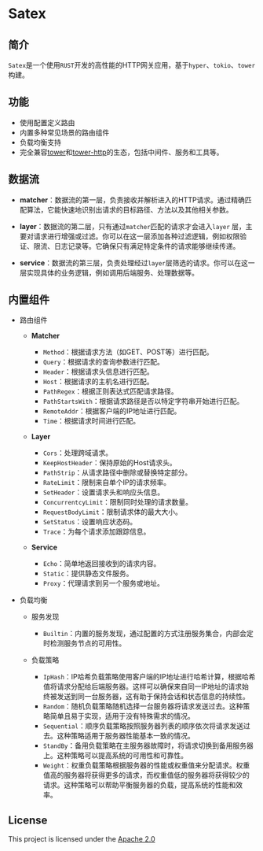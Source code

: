 # Satex

## 简介

`Satex`是一个使用`RUST`开发的高性能的HTTP网关应用，基于`hyper`、`tokio`、`tower`构建。

## 功能
- 使用配置定义路由
- 内置多种常见场景的路由组件
- 负载均衡支持
- 完全兼容[tower](https://crates.io/crates/tower)和[tower-http](https://crates.io/crates/tower-http)的生态，包括中间件、服务和工具等。

## 数据流

- **matcher**：数据流的第一层，负责接收并解析进入的HTTP请求。通过精确匹配算法，它能快速地识别出请求的目标路径、方法以及其他相关参数。

- **layer**：数据流的第二层，只有通过`matcher`匹配的请求才会进入`layer`
  层，主要对请求进行增强或过滤。你可以在这一层添加各种过滤逻辑，例如权限验证、限流、日志记录等。它确保只有满足特定条件的请求能够继续传递。

- **service**：数据流的第三层，负责处理经过`layer`层筛选的请求。你可以在这一层实现具体的业务逻辑，例如调用后端服务、处理数据等。

## 内置组件

- 路由组件

  - **Matcher**
    * `Method`：根据请求方法（如GET、POST等）进行匹配。
    * `Query`：根据请求的查询参数进行匹配。
    * `Header`：根据请求头信息进行匹配。
    * `Host`：根据请求的主机名进行匹配。
    * `PathRegex`：根据正则表达式匹配请求路径。
    * `PathStartsWith`：根据请求路径是否以特定字符串开始进行匹配。
    * `RemoteAddr`：根据客户端的IP地址进行匹配。
    * `Time`：根据请求时间进行匹配。

  - **Layer**
    * `Cors`：处理跨域请求。
    * `KeepHostHeader`：保持原始的Host请求头。
    * `PathStrip`：从请求路径中删除或替换特定部分。
    * `RateLimit`：限制来自单个IP的请求频率。
    * `SetHeader`：设置请求头和响应头信息。
    * `ConcurrentcyLimit`：限制同时处理的请求数量。
    * `RequestBodyLimit`：限制请求体的最大大小。
    * `SetStatus`：设置响应状态码。
    * `Trace`：为每个请求添加跟踪信息。

  - **Service**
    * `Echo`：简单地返回接收到的请求内容。
    * `Static`：提供静态文件服务。
    * `Proxy`：代理请求到另一个服务或地址。


- 负载均衡

  - 服务发现
    - `Builtin`：内置的服务发现，通过配置的方式注册服务集合，内部会定时检测服务节点的可用性。

  - 负载策略
    - `IpHash`：IP哈希负载策略使用客户端的IP地址进行哈希计算，根据哈希值将请求分配给后端服务器。这样可以确保来自同一IP地址的请求始终被发送到同一台服务器，这有助于保持会话和状态信息的持续性。
    - `Random`：随机负载策略随机选择一台服务器将请求发送过去。这种策略简单且易于实现，适用于没有特殊需求的情况。
    - `Sequential`：顺序负载策略按照服务器列表的顺序依次将请求发送过去。这种策略适用于服务器性能基本一致的情况。
    - `StandBy`：备用负载策略在主服务器故障时，将请求切换到备用服务器上。这种策略可以提高系统的可用性和可靠性。
    - `Weight`：权重负载策略根据服务器的性能或权重值来分配请求。权重值高的服务器将获得更多的请求，而权重值低的服务器将获得较少的请求。这种策略可以帮助平衡服务器的负载，提高系统的性能和效率。


## License

This project is licensed under the [Apache 2.0](./LICENSE)
